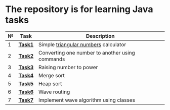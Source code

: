 # The repository is for learning Java tasks
|№|**Task**|**Description**|
|--|--|--|
|1|**[Task1](https://github.com/iamseryy/tasks_learn_java/tree/main/task1)**|Simple [triangular numbers](https://ru.wikipedia.org/wiki/%D0%A2%D1%80%D0%B5%D1%83%D0%B3%D0%BE%D0%BB%D1%8C%D0%BD%D0%BE%D0%B5_%D1%87%D0%B8%D1%81%D0%BB%D0%BE) calculator|
|2|**[Task2](https://github.com/iamseryy/tasks_learn_java/tree/main/task2)**|Converting one number to another using commands|
|3|**[Task3](https://github.com/iamseryy/tasks_learn_java/tree/main/task3)**|Raising number to power|
|4|**[Task4](https://github.com/iamseryy/tasks_learn_java/tree/main/task4)**|Merge sort|
|5|**[Task5](https://github.com/iamseryy/tasks_learn_java/tree/main/task5)**|Heap sort|
|6|**[Task6](https://github.com/iamseryy/tasks_learn_java/tree/main/task6)**|Wave routing|
|7|**[Task7](https://github.com/iamseryy/tasks_learn_java/tree/main/task7)**|Implement wave algorithm using classes|ы